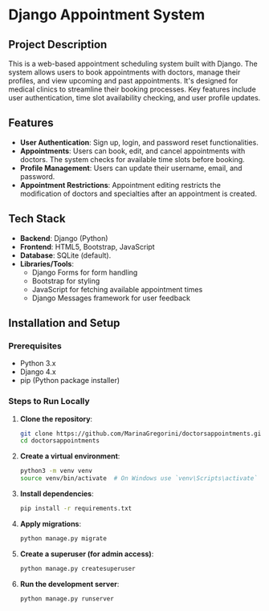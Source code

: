 # Django Appointment System

## Project Description

This is a web-based appointment scheduling system built with Django. The system allows users to book appointments with doctors, manage their profiles, and view upcoming and past appointments. It's designed for medical clinics to streamline their booking processes. Key features include user authentication, time slot availability checking, and user profile updates.

## Features

- **User Authentication**: Sign up, login, and password reset functionalities.
- **Appointments**: Users can book, edit, and cancel appointments with doctors. The system checks for available time slots before booking.
- **Profile Management**: Users can update their username, email, and password.
- **Appointment Restrictions**: Appointment editing restricts the modification of doctors and specialties after an appointment is created.

## Tech Stack

- **Backend**: Django (Python)
- **Frontend**: HTML5, Bootstrap, JavaScript
- **Database**: SQLite (default).
- **Libraries/Tools**:
  - Django Forms for form handling
  - Bootstrap for styling
  - JavaScript for fetching available appointment times
  - Django Messages framework for user feedback

## Installation and Setup

### Prerequisites
- Python 3.x
- Django 4.x
- pip (Python package installer)

### Steps to Run Locally

1. **Clone the repository**:
    ```bash
    git clone https://github.com/MarinaGregorini/doctorsappointments.git
    cd doctorsappointments
    ```

2. **Create a virtual environment**:
    ```bash
    python3 -m venv venv
    source venv/bin/activate  # On Windows use `venv\Scripts\activate`
    ```

3. **Install dependencies**:
    ```bash
    pip install -r requirements.txt
    ```

4. **Apply migrations**:
    ```bash
    python manage.py migrate
    ```

5. **Create a superuser (for admin access)**:
    ```bash
    python manage.py createsuperuser
    ```

6. **Run the development server**:
    ```bash
    python manage.py runserver
    ```




